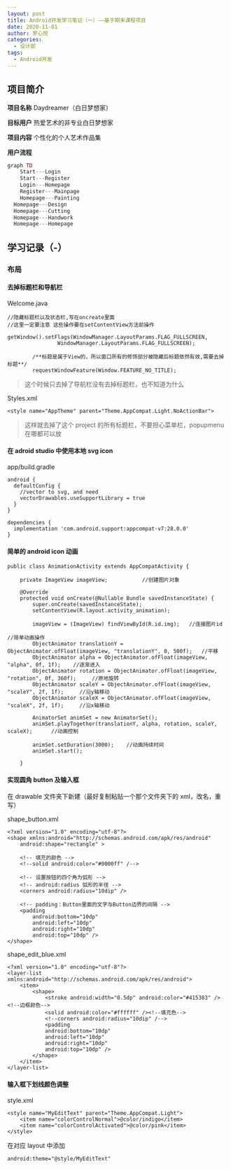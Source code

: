 ```yaml
---
layout: post
title: Android开发学习笔记（一）——基于期末课程项目
date: 2020-11-01
author: 罗心悦
categories:
  - 设计部
tags:
  - Android开发
---
```


## 项目简介

**项目名称** Daydreamer（白日梦想家）

**目标用户** 热爱艺术的非专业白日梦想家

**项目内容** 个性化的个人艺术作品集

**用户流程**

```php
graph TD
	Start---Login
	Start---Register
	Login---Homepage
	Register---Mainpage
	Homepage---Painting
  Homepage---Design
  Homepage---Cutting
  Homepage---Handwork
  Homepage---Homepage
```

## 学习记录（-）

### 布局

#### 去掉标题栏和导航栏

Welcome.java

```
//隐藏标题栏以及状态栏,写在oncreate里面
//这里一定要注意 这些操作要在setContentView方法前操作
        getWindow().setFlags(WindowManager.LayoutParams.FLAG_FULLSCREEN,
                WindowManager.LayoutParams.FLAG_FULLSCREEN);

        /**标题是属于View的，所以窗口所有的修饰部分被隐藏后标题依然有效,需要去掉标题**/
        requestWindowFeature(Window.FEATURE_NO_TITLE);
```

> 这个时候只去掉了导航栏没有去掉标题栏，也不知道为什么

Styles.xml

```
<style name="AppTheme" parent="Theme.AppCompat.Light.NoActionBar">
```

> 这样就去掉了这个 project 的所有标题栏，不要担心菜单栏，popupmenu 在哪都可以放

#### 在 adroid studio 中使用本地 svg icon

app/build.gradle

```
android {
  defaultConfig {
    //vector to svg, and need
    vectorDrawables.useSupportLibrary = true
  }
}

dependencies {
  implementation 'com.android.support:appcompat-v7:28.0.0'
}
```

#### 简单的 android icon 动画

```
public class AnimationActivity extends AppCompatActivity {

    private ImageView imageView;           //创建图片对象

    @Override
    protected void onCreate(@Nullable Bundle savedInstanceState) {
        super.onCreate(savedInstanceState);
        setContentView(R.layout.activity_animation);

        imageView = (ImageView) findViewById(R.id.img);   //连接图片id

//简单动画操作
        ObjectAnimator translationY = ObjectAnimator.ofFloat(imageView, "translationY", 0, 500f);   //平移
        ObjectAnimator alpha = ObjectAnimator.ofFloat(imageView, "alpha", 0f, 1f);    //逐渐进入
        ObjectAnimator rotation = ObjectAnimator.ofFloat(imageView, "rotation", 0f, 360f);     //原地旋转
        ObjectAnimator scaleY = ObjectAnimator.ofFloat(imageView, "scaleY", 2f, 1f);     //沿y轴移动
        ObjectAnimator scaleX = ObjectAnimator.ofFloat(imageView, "scaleX", 2f, 1f);     //沿x轴移动

        AnimatorSet animSet = new AnimatorSet();
        animSet.playTogether(translationY, alpha, rotation, scaleY, scaleX);      //动画控制

        animSet.setDuration(3000);    //动画持续时间
        animSet.start();

    }
```

#### 实现圆角 button 及输入框

在 drawable 文件夹下新建（最好复制粘贴一个那个文件夹下的 xml，改名，重写）

shape_button.xml

```
<?xml version="1.0" encoding="utf-8"?>
<shape xmlns:android="http://schemas.android.com/apk/res/android"
    android:shape="rectangle" >

    <!-- 填充的颜色 -->
    <!--solid android:color="#0000ff" /-->

    <!-- 设置按钮的四个角为弧形 -->
    <!-- android:radius 弧形的半径 -->
    <corners android:radius="10dip" />

    <!-- padding：Button里面的文字与Button边界的间隔 -->
    <padding
        android:bottom="10dp"
        android:left="10dp"
        android:right="10dp"
        android:top="10dp" />
</shape>
```

shape_edit_blue.xml

```
<?xml version="1.0" encoding="utf-8"?>
<layer-list xmlns:android="http://schemas.android.com/apk/res/android">
    <item>
        <shape>
            <stroke android:width="0.5dp" android:color="#415383" /><!--边框颜色-->
            <solid android:color="#ffffff" /><!--填充色-->
            <!--corners android:radius="10dip" /-->
            <padding
            android:bottom="10dp"
            android:left="10dp"
            android:right="10dp"
            android:top="10dp" />
        </shape>
    </item>
</layer-list>
```

#### 输入框下划线颜色调整

style.xml

```
<style name="MyEditText" parent="Theme.AppCompat.Light">
    <item name="colorControlNormal">@color/indigo</item>
    <item name="colorControlActivated">@color/pink</item>
</style>
```

在对应 layout 中添加

```
android:theme="@style/MyEditText"
```

##
